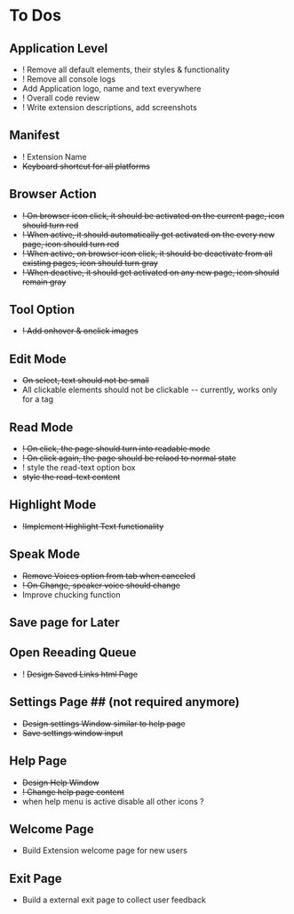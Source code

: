 # To Dos #

## Application Level ##
* ! Remove all default elements, their styles & functionality
* ! Remove all console logs
* Add Application logo, name and text everywhere
* ! Overall code review
* ! Write extension descriptions, add screenshots

## Manifest ##
* ! Extension Name
* ~~Keyboard shortcut for all platforms~~

## Browser Action ##
* ~~! On browser icon click, it should be activated on the current page, icon should turn red~~
* ~~! When active, it should automatically get activated on the every new page, icon should turn red~~
* ~~! When active, on browser icon click, it should be deactivate from all existing pages, icon should turn gray~~
* ~~! When deactive, it should get activated on any new page, icon should remain gray~~

## Tool Option ##
* ~~! Add onhover & onclick images~~

## Edit Mode ##
* ~~On select, text should not be small~~
* All clickable elements should not be clickable -- currently, works only for a tag

## Read Mode ##
* ~~! On click, the page should turn into readable mode~~
* ~~! On click again, the page should be relaod to normal state~~
* ! style the read-text option box
* ~~style the read-text content~~

## Highlight Mode ##
* ~~!Implement Highlight Text functionality~~

## Speak Mode ##
* ~~Remove Voices option from tab when canceled~~
* ~~! On Change, speaker voice should change~~
* Improve chucking function

## Save page for Later ##

## Open Reeading Queue ##
* ! ~~Design Saved Links html Page~~

## Settings Page ## (not required anymore)
* ~~Design settings Window similar to help page~~
* ~~Save settings window input~~

## Help Page ##
* ~~Design Help Window~~
* ~~! Change help page content~~
* when help menu is active disable all other icons ?

## Welcome Page ##
* Build Extension welcome page for new users

## Exit Page ##
* Build a external exit page to collect user feedback
